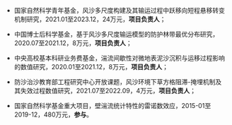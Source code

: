 
- 国家自然科学青年基金，风沙多尺度构建及其输运过程中跃移向短程悬移转变机制研究，2021.01至2023.12，24万元，<strong>项目负责人</strong>；

- 中国博士后科学基金，基于风沙多尺度输运模型的防护林带最优分布研究，2020.07至2021.12，8万元，<strong>项目负责人</strong>；

- 中央高校基本科研业务费基金，湍流间歇性对微地表泥沙沉积与运移过程影响的数值研究，2020.01至2021.12，8万元，<strong>项目负责人</strong>；

- 防沙治沙教育部工程研究中心开放课题，风沙环境下草方格阻滞-掩埋机制及其失效过程数值研究，2021.07至2022.09，4万元，<strong>项目负责人</strong>；

- 国家自然科学基金重大项目，壁湍流统计特性的雷诺数效应，2015-01至2019-12，480万元，<strong>参与</strong>。
